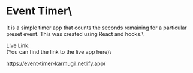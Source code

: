 # Event Timer\

It is a simple timer app that counts the seconds remaining for a particular preset event. This was created using React and hooks.\

Live Link:\
(You can find the link to the live app here)\

https://event-timer-karmugil.netlify.app/



